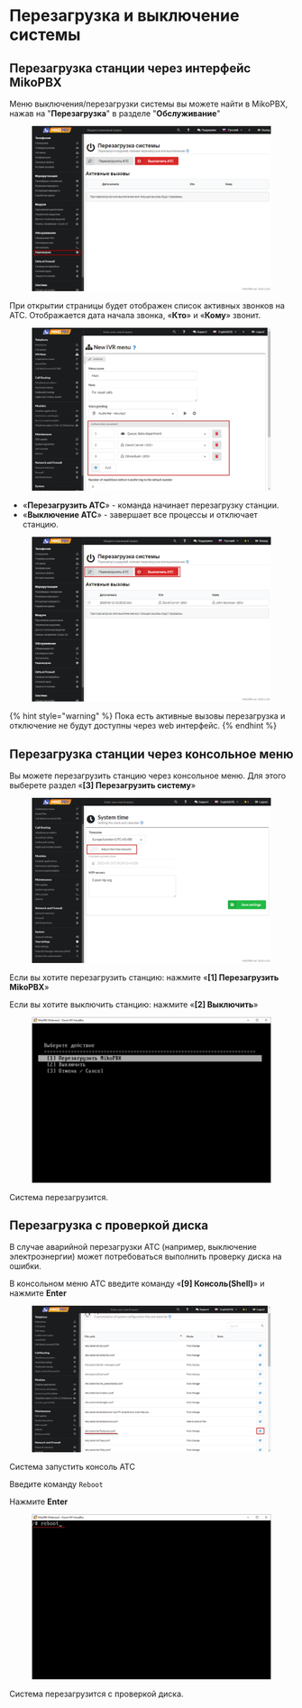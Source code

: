 # Перезагрузка и выключение системы

## Перезагрузка станции через интерфейс MikoPBX

Меню выключения/перезагрузки системы вы можете найти в MikoPBX, нажав на "**Перезагрузка**" в разделе "**Обслуживание**"

<figure><img src="../../.gitbook/assets/1 (54).png" alt=""><figcaption></figcaption></figure>

При открытии страницы будет отображен список активных звонков на АТС. Отображается дата начала звонка, «**Кто**» и «**Кому**» звонит.

<figure><img src="../../.gitbook/assets/8 (10).png" alt=""><figcaption></figcaption></figure>

* «**Перезагрузить АТС**» - команда начинает перезагрузку станции.
* «**Выключение АТС**» - завершает все процессы и отключает станцию.

<figure><img src="../../.gitbook/assets/9 (1).png" alt=""><figcaption></figcaption></figure>

{% hint style="warning" %}
Пока есть активные вызовы перезагрузка и отключение не будут доступны через web интерфейс.
{% endhint %}

## Перезагрузка станции через консольное меню

Вы можете перезагрузить станцию через консольное меню. Для этого выберете раздел «**\[3] Перезагрузить систему**»

<figure><img src="../../.gitbook/assets/4 (14).png" alt=""><figcaption></figcaption></figure>

Если вы хотите перезагрузить станцию: нажмите «**\[1] Перезагрузить MikoPBX**»

Если вы хотите выключить станцию: нажмите «**\[2] Выключить**»

<figure><img src="../../.gitbook/assets/5 (1) (1) (1).png" alt=""><figcaption></figcaption></figure>

Система перезагрузится.

## Перезагрузка с проверкой диска

В случае аварийной перезагрузки АТС (например, выключение электроэнергии) может потребоваться выполнить проверку диска на ошибки.

В консольном меню АТС введите команду «**\[9] Консоль(Shell)**» и нажмите **Enter**&#x20;

<figure><img src="../../.gitbook/assets/6 (5).png" alt=""><figcaption></figcaption></figure>

Система запустить консоль АТС

Введите команду `Reboot`

Нажмите **Enter**

<figure><img src="../../.gitbook/assets/7 (17).png" alt=""><figcaption></figcaption></figure>

Система перезагрузится с проверкой диска.
